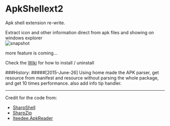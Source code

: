 # ApkShellext2

Apk shell extension re-write.

Extract icon and other information direct from apk files and showing on windows explorer  
![snapshot](http://kkguo.github.io/apkshellext/images/capture.png)

more feature is coming...

Check the [Wiki](https://github.com/kkguo/apkshellext/wiki/How-to-install-and-uninstall) for how to install / uninstall

###History:
#####[2015-June-26]
Using home made the APK parser, get resource from manifest and resource without parsing the whole package, and get 10 times performance.
also add info tip handler.

----------------------------------------------------------------------------

Credit for the code from:
* [SharpShell](https://github.com/dwmkerr/sharpshell)  
* [SharpZip](https://github.com/icsharpcode/SharpZipLib)  
* [Iteedee.ApkReader](https://github.com/hylander0/Iteedee.ApkReader)

